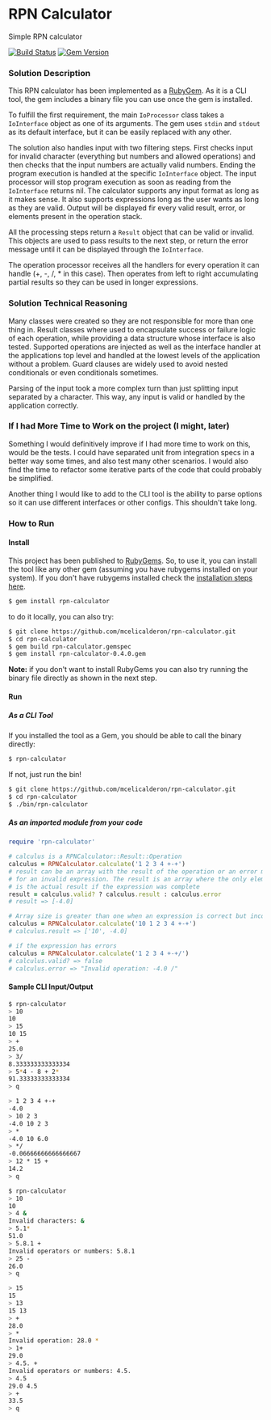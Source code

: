 # RPN Calculator

Simple RPN calculator

[![Build Status](https://travis-ci.org/mcelicalderon/rpn-calculator.svg?branch=master)](https://travis-ci.org/mcelicalderon/rpn-calculator)
[![Gem Version](https://badge.fury.io/rb/rpn-calculator.svg)](https://badge.fury.io/rb/rpn-calculator)

### Solution Description

This RPN calculator has been implemented as a [RubyGem](https://rubygems.org/).
As it is a CLI tool, the gem includes a binary file you can use once the gem is
installed.

To fulfill the first requirement, the main `IoProcessor` class takes a `IoInterface`
object as one of its arguments. The gem uses `stdin` and `stdout` as its default
interface, but it can be easily replaced with any other.

The solution also handles input with two filtering steps. First checks input
for invalid character (everything but numbers and allowed operations) and then
checks that the input numbers are actually valid numbers. Ending the program
execution is handled at the specific `IoInterface` object. The input processor
will stop program execution as soon as reading from the `IoInterface` returns nil.
The calculator supports any input format as long as it makes sense. It also supports
expressions long as the user wants as long as they are valid.
Output will be displayed fir every valid result, error, or elements present in the
operation stack.

All the processing steps return a `Result` object that can be valid or invalid.
This objects are used to pass results to the next step, or return the error message
until it can be displayed through the `IoInterface`.

The operation processor receives all the handlers for every operation it can handle
(+, -, /, \* in this case). Then operates from left to right accumulating partial results
so they can be used in longer expressions.

### Solution Technical Reasoning
Many classes were created so they are not responsible for more than one thing in.
Result classes where used to encapsulate success or failure logic of each operation,
while providing a data structure whose interface is also tested.
Supported operations are injected as well as the interface handler at the applications
top level and handled at the lowest levels of the application without a problem.
Guard clauses are widely used to avoid nested conditionals or even conditionals sometimes.

Parsing of the input took a more complex turn than just splitting input separated
by a character. This way, any input is valid or handled by the application correctly.

### If I had More Time to Work on the project (I might, later)

Something I would definitively improve if I had more time to work on this, would be
the tests. I could have separated unit from integration specs in a better way some times,
and also test many other scenarios. I would also find the time to refactor some
iterative parts of the code that could probably be simplified.

Another thing I would like to add to the CLI tool is the ability to parse options
so it can use different interfaces or other configs. This shouldn't take long.

### How to Run
#### Install
This project has been published to [RubyGems](https://rubygems.org/). So, to use it,
you can install the tool like any other gem (assuming you have rubygems installed on your system). If you don't have rubygems installed check the
[installation steps here](https://rubygems.org/pages/download).

```bash
$ gem install rpn-calculator
```

to do it locally, you can also try:

```bash
$ git clone https://github.com/mcelicalderon/rpn-calculator.git
$ cd rpn-calculator
$ gem build rpn-calculator.gemspec
$ gem install rpn-calculator-0.4.0.gem
```

**Note:** if you don't want to install RubyGems you can also try running the binary file
directly as shown in the next step.
#### Run

##### As a CLI Tool

If you installed the tool as a Gem, you should be able to call the binary directly:

```bash
$ rpn-calculator
```

If not, just run the bin!

```bash
$ git clone https://github.com/mcelicalderon/rpn-calculator.git
$ cd rpn-calculator
$ ./bin/rpn-calculator
```

##### As an imported module from your code

```ruby
require 'rpn-calculator'

# calculus is a RPNCalculator::Result::Operation
calculus = RPNCalculator.calculate('1 2 3 4 +-+')
# result can be an array with the result of the operation or an error message
# for an invalid expression. The result is an array where the only element
# is the actual result if the expression was complete
result = calculus.valid? ? calculus.result : calculus.error
# result => [-4.0]

# Array size is greater than one when an expression is correct but incomplete
calculus = RPNCalculator.calculate('10 1 2 3 4 +-+')
# calculus.result => ['10', -4.0]

# if the expression has errors
calculus = RPNCalculator.calculate('1 2 3 4 +-+/')
# calculus.valid? => false
# calculus.error => "Invalid operation: -4.0 /"
```

#### Sample CLI Input/Output

```bash
$ rpn-calculator
> 10
10
> 15
10 15
> +
25.0
> 3/
8.333333333333334
> 5*4 - 8 + 2*
91.33333333333334
> q
```

```bash
> 1 2 3 4 +-+
-4.0
> 10 2 3
-4.0 10 2 3
> *
-4.0 10 6.0
> */
-0.06666666666666667
> 12 * 15 +
14.2
> q
```

```bash
$ rpn-calculator
> 10
10
> 4 &
Invalid characters: &
> 5.1*
51.0
> 5.8.1 +
Invalid operators or numbers: 5.8.1
> 25 -
26.0
> q
```

```bash
> 15
15
> 13
15 13
> +
28.0
> *
Invalid operation: 28.0 *
> 1+
29.0
> 4.5. +
Invalid operators or numbers: 4.5.
> 4.5  
29.0 4.5
> +
33.5
> q
```
